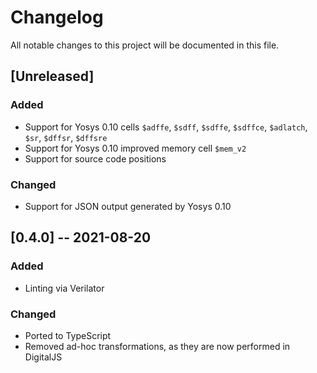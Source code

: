 # Changelog
All notable changes to this project will be documented in this file.

## [Unreleased]

### Added

- Support for Yosys 0.10 cells `$adffe`, `$sdff`, `$sdffe`, `$sdffce`, `$adlatch`, `$sr`, `$dffsr`, `$dffsre`
- Support for Yosys 0.10 improved memory cell `$mem_v2`
- Support for source code positions

### Changed

- Support for JSON output generated by Yosys 0.10

## [0.4.0] -- 2021-08-20

### Added

- Linting via Verilator

### Changed

- Ported to TypeScript
- Removed ad-hoc transformations, as they are now performed in DigitalJS

